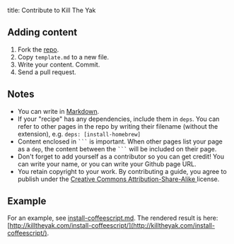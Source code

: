 title: Contribute to Kill The Yak

## Adding content

1. Fork the [repo][].
2. Copy `template.md` to a new file.
3. Write your content. Commit.
4. Send a pull request.

## Notes

* You can write in [Markdown][].
* If your "recipe" has any dependencies, include them in `deps`. You can refer to other pages in the repo by writing their filename (without the extension), e.g. `deps: [install-homebrew]`
* Content enclosed in ` ``` ` is important. When other pages list your page as a `dep`, the content between the ` ``` ` will be included on their page.
* Don't forget to add yourself as a contributor so you can get credit! You can write your name, or you can write your Github page URL.
* You retain copyright to your work. By contributing a guide, you agree to publish under the [Creative Commons Attribution-Share-Alike ](license) license.


## Example

For an example, see [install-coffeescript.md](https://raw.githubusercontent.com/killtheyak/killtheyak-pages/master/install-coffeescript.md). The rendered result is here: [http://killtheyak.com/install-coffeescript/](http://killtheyak.com/install-coffeescript/).

[Markdown]: http://daringfireball.net/projects/markdown/
[repo]: https://github.com/killtheyak/killtheyak-pages
[license]: https://creativecommons.org/licenses/by-sa/3.0/legalcode
